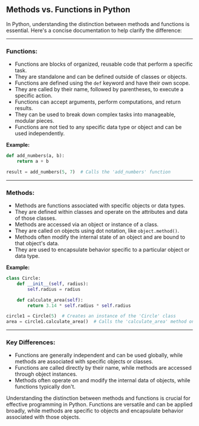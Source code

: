 ## **Methods vs. Functions in Python**

In Python, understanding the distinction between methods and functions is essential. Here's a concise documentation to help clarify the difference:

---

### **Functions:**

- Functions are blocks of organized, reusable code that perform a specific task.
- They are standalone and can be defined outside of classes or objects.
- Functions are defined using the `def` keyword and have their own scope.
- They are called by their name, followed by parentheses, to execute a specific action.
- Functions can accept arguments, perform computations, and return results.
- They can be used to break down complex tasks into manageable, modular pieces.
- Functions are not tied to any specific data type or object and can be used independently.

**Example:**

```python
def add_numbers(a, b):
    return a + b

result = add_numbers(5, 7)  # Calls the 'add_numbers' function
```

---

### **Methods:**

- Methods are functions associated with specific objects or data types.
- They are defined within classes and operate on the attributes and data of those classes.
- Methods are accessed via an object or instance of a class.
- They are called on objects using dot notation, like `object.method()`.
- Methods often modify the internal state of an object and are bound to that object's data.
- They are used to encapsulate behavior specific to a particular object or data type.

**Example:**

```python
class Circle:
    def __init__(self, radius):
        self.radius = radius

    def calculate_area(self):
        return 3.14 * self.radius * self.radius

circle1 = Circle(5)  # Creates an instance of the 'Circle' class
area = circle1.calculate_area()  # Calls the 'calculate_area' method on 'circle1'
```

---

### **Key Differences:**

- Functions are generally independent and can be used globally, while methods are associated with specific objects or classes.
- Functions are called directly by their name, while methods are accessed through object instances.
- Methods often operate on and modify the internal data of objects, while functions typically don't.

Understanding the distinction between methods and functions is crucial for effective programming in Python. Functions are versatile and can be applied broadly, while methods are specific to objects and encapsulate behavior associated with those objects.
